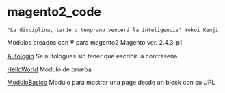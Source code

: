 # magento2_code

    "La disciplina, tarde o temprano vencerá la inteligencia" Yokoi Kenji



Modulos creados con 💗 para magento2
Magento ver. 2.4.3-p1

[Autologin](https://github.com/GNUXDAR/magento2_code/tree/main/Autologin)  Se autologues sin tener que escribir la contraseña

[HelloWorld](https://github.com/GNUXDAR/magento2_code/tree/main/HelloWorld)  Modulo de prueba

[ModuloBasico](https://github.com/GNUXDAR/magento2_code/tree/main/ModuloBasico)  Modulo para mostrar una page desde un block con su URL
